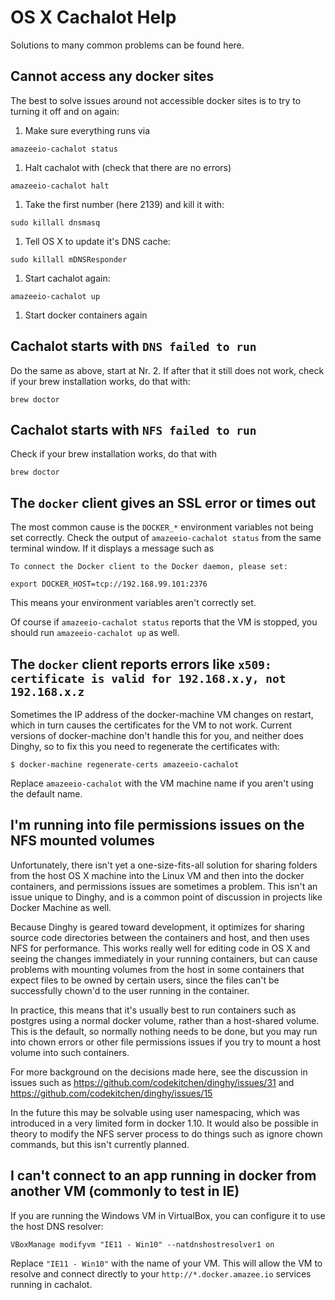 # OS X Cachalot Help

<!-- toc -->

Solutions to many common problems can be found here.

## Cannot access any docker sites

The best to solve issues around not accessible docker sites is to try to turning it off and on again:

1. Make sure everything runs via

  `amazeeio-cachalot status`
1. Halt cachalot with (check that there are no errors)

  `amazeeio-cachalot halt`
1. Take the first number (here 2139) and kill it with:

  `sudo killall dnsmasq`
1. Tell OS X to update it's DNS cache:

  `sudo killall mDNSResponder`
1. Start cachalot again:

  `amazeeio-cachalot up`
1. Start docker containers again

## Cachalot starts with `DNS failed to run`

Do the same as above, start at Nr. 2.
If after that it still does not work, check if your brew installation works, do that with:
  
    brew doctor

## Cachalot starts with `NFS failed to run`

Check if your brew installation works, do that with 
  
    brew doctor

## The `docker` client gives an SSL error or times out

The most common cause is the `DOCKER_*` environment variables not being set correctly. Check the output of `amazeeio-cachalot status` from the same terminal window. If it displays a message such as

    To connect the Docker client to the Docker daemon, please set:

    export DOCKER_HOST=tcp://192.168.99.101:2376

This means your environment variables aren't correctly set. 

Of course if `amazeeio-cachalot status` reports that the VM is stopped, you should run `amazeeio-cachalot up` as well.

## The `docker` client reports errors like `x509: certificate is valid for 192.168.x.y, not 192.168.x.z`

Sometimes the IP address of the docker-machine VM changes on restart, which in turn causes the certificates for the VM to not work. Current versions of docker-machine don't handle this for you, and neither does Dinghy, so to fix this you need to regenerate the certificates with:

    $ docker-machine regenerate-certs amazeeio-cachalot

Replace `amazeeio-cachalot` with the VM machine name if you aren't using the default name.

## I'm running into file permissions issues on the NFS mounted volumes

Unfortunately, there isn't yet a one-size-fits-all solution for sharing folders from the host OS X machine into the Linux VM and then into the docker containers, and permissions issues are sometimes a problem. This isn't an issue unique to Dinghy, and is a common point of discussion in projects like Docker Machine as well.

Because Dinghy is geared toward development, it optimizes for sharing source code directories between the containers and host, and then uses NFS for performance. This works really well for editing code in OS X and seeing the changes immediately in your running containers, but can cause problems with mounting volumes from the host in some containers that expect files to be owned by certain users, since the files can't be successfully chown'd to the user running in the container.

In practice, this means that it's usually best to run containers such as
postgres using a normal docker volume, rather than a host-shared volume. This is the default, so normally nothing needs to be done, but you may run into chown errors or other file permissions issues if you try to mount a host volume into such containers.

For more background on the decisions made here, see the discussion in issues such as https://github.com/codekitchen/dinghy/issues/31 and
https://github.com/codekitchen/dinghy/issues/15

In the future this may be solvable using user namespacing, which was introduced in a very limited form in docker 1.10. It would also be possible in theory to modify the NFS server process to do things such as ignore chown commands, but this isn't currently planned.

## I can't connect to an app running in docker from another VM (commonly to test in IE)

If you are running the Windows VM in VirtualBox, you can configure it to use the host DNS resolver:

    VBoxManage modifyvm "IE11 - Win10" --natdnshostresolver1 on

Replace `"IE11 - Win10"` with the name of your VM. This will allow the VM to resolve and connect directly to your `http://*.docker.amazee.io` services running in cachalot.



